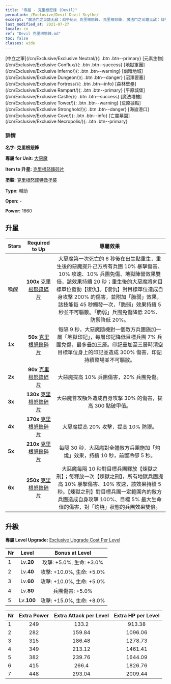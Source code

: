 ```yaml
---
title: "專屬 - 克里根怒鋒 (Devil)"
permalink: /Exclusive/Devil Devil Scythe/
excerpt: "魔法门之英雄无敌：战争纪元 克里根怒鋒. 克里根怒鋒. 魔法门之英雄无敌：战争纪元 專屬 克里根怒鋒. 大惡魔 專屬."
last_modified_at: 2021-07-27
locale: cn
ref: "Devil 克里根怒鋒.md"
toc: false
classes: wide
---
```

 [中立之軍](/cn/Exclusive/Exclusive Neutral/){: .btn .btn--primary} [元素生物](/cn/Exclusive/Exclusive Conflux/){: .btn .btn--success} [地獄軍團](/cn/Exclusive/Exclusive Inferno/){: .btn .btn--warning} [幽暗地城](/cn/Exclusive/Exclusive Dungeon/){: .btn .btn--danger} [沼澤要塞](/cn/Exclusive/Exclusive Fortress/){: .btn .btn--info} [森林壁壘](/cn/Exclusive/Exclusive Rampart/){: .btn .btn--primary} [平原城堡](/cn/Exclusive/Exclusive Castle/){: .btn .btn--success} [魔法塔樓](/cn/Exclusive/Exclusive Tower/){: .btn .btn--warning} [荒原據點](/cn/Exclusive/Exclusive Stronghold/){: .btn .btn--danger} [海盜港口](/cn/Exclusive/Exclusive Cove/){: .btn .btn--info} [亡靈墓園](/cn/Exclusive/Exclusive Necropolis/){: .btn .btn--primary} 

### 詳情
 **名字: 克里根怒鋒** 

 **專屬 for Unit:** [大惡魔](/cn/units/Devil/) 

 **Item to 升星:** [克里根怒鋒碎片](/cn/Items/con_984/)

 **塗裝:** [克里根怒鋒特效塗裝](/cn/Items/con_652/)

 **Type:** 輔助

 **Open:** -

 **Power:** 1660

## 升星

  |     Stars    |  Required to Up | 專屬效果 |
  |:-------------|:---------------:|:---------------:|
  |  喚醒  | **100x** [克里根怒鋒碎片](/cn/Items/con_984/) | 大惡魔第一次死亡的 6 秒後在出生點重生，重生後的惡魔提升己方所有兵團 10% 暴擊傷害、10% 攻速、10% 兵團免傷、地獄陣營效果雙倍，該效果持續 20 秒；重生後的大惡魔將向目標單位發動【復仇】。【復仇】對目標單位造成自身攻擊 200% 的傷害，並附加「脆弱」效果，該技能每 45 秒觸發一次，「脆弱」效果持續 5 秒並不可驅散。「脆弱」兵團免傷降低 20%、防禦降低 20%。 |
  | **1x** <i class="fas fa-star"/> | **50x** [克里根怒鋒碎片](/cn/Items/con_984/) | 每隔 9 秒，大惡魔隨機對一個敵方兵團施加一層「地獄印記」，每層印記降低目標兵團 7% 兵團免傷，最多疊加三層。印記疊加至三層時清空目標單位身上的印記並造成 300% 傷害，印記持續整場並不可驅散。 |
  | **2x** <i class="fas fa-star"/> | **90x** [克里根怒鋒碎片](/cn/Items/con_984/) | 大惡魔提高 10% 兵團傷害，20% 兵團免傷。 |
  | **3x** <i class="fas fa-star"/> | **130x** [克里根怒鋒碎片](/cn/Items/con_984/) | 大惡魔普攻額外造成自身攻擊 30% 的傷害，提高 300 點破甲值。 |
  | **4x** <i class="fas fa-star"/> | **170x** [克里根怒鋒碎片](/cn/Items/con_984/) | 大惡魔提高 20% 攻擊，提高 10% 防禦。 |
  | **5x** <i class="fas fa-star"/> | **210x** [克里根怒鋒碎片](/cn/Items/con_984/) | 每隔 30 秒，大惡魔對全體敵方兵團施加「灼燒」效果，持續 10 秒，前置冷卻 5 秒。 |
  | **6x** <i class="fas fa-star"/> | **250x** [克里根怒鋒碎片](/cn/Items/con_984/) | 大惡魔每隔 10 秒對目標兵團釋放【煉獄之刑】；每釋放一次【煉獄之刑】，所有地獄兵團提高 10% 暴擊傷害、10% 攻速，該效果持續 5 秒。【煉獄之刑】對目標兵團一定範圍內的敵方兵團造成自身攻擊 100%、目標 5% 最大生命值的傷害，對「灼燒」狀態的兵團效果雙倍。 |


## 升級
 **專屬 Level Upgrade:** [Exclusive Upgrade Cost Per Level](/Exclusive/ExclusiveUpgradeCostPerLevel/)

  |  Nr  |   Level  | Bonus at Level |
  |:-----|:--------:|:--------------:|
  | 1 | Lv.**20** | 攻擊: +5.0%, 生命: +3.0% |
  | 2 | Lv.**40** | 攻擊: +10.0%, 生命: +5.0% |
  | 3 | Lv.**60** | 攻擊: +10.0%, 生命: +5.0% |
  | 4 | Lv.**80** | 兵團傷害: +5.0% |
  | 5 | Lv.**100** | 攻擊: +15.0%, 生命: +8.0% |


  |  Nr  |  Extra Power | Extra Attack per Level | Extra HP per Level |
  |:-----|:--------:|:--------:|:--------:|
  | 1 | 249 | 133.2 | 913.38 |
  | 2 | 282 | 159.84 | 1096.06 |
  | 3 | 315 | 186.48 | 1278.73 |
  | 4 | 349 | 213.12 | 1461.41 |
  | 5 | 382 | 239.76 | 1644.09 |
  | 6 | 415 | 266.4 | 1826.76 |
  | 7 | 448 | 293.04 | 2009.44 |


